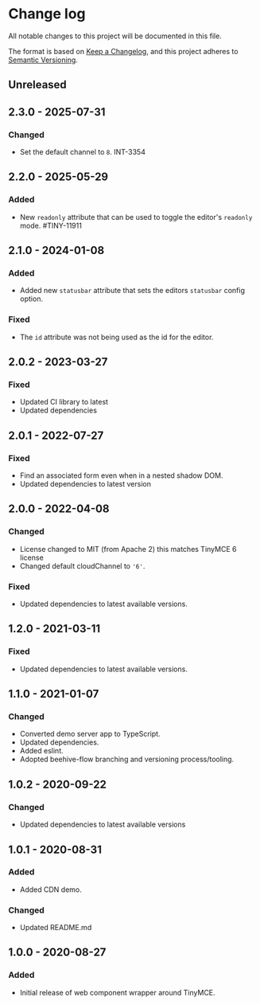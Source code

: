 # Change log
All notable changes to this project will be documented in this file.

The format is based on [Keep a Changelog](https://keepachangelog.com/en/1.0.0/),
and this project adheres to [Semantic Versioning](https://semver.org/spec/v2.0.0.html).

## Unreleased

## 2.3.0 - 2025-07-31

### Changed
- Set the default channel to `8`. INT-3354

## 2.2.0 - 2025-05-29

### Added
- New `readonly` attribute that can be used to toggle the editor's `readonly` mode. #TINY-11911

## 2.1.0 - 2024-01-08

### Added
- Added new `statusbar` attribute that sets the editors `statusbar` config option.

### Fixed
- The `id` attribute was not being used as the id for the editor.

## 2.0.2 - 2023-03-27

### Fixed
- Updated CI library to latest
- Updated dependencies

## 2.0.1 - 2022-07-27

### Fixed
- Find an associated form even when in a nested shadow DOM.
- Updated dependencies to latest version

## 2.0.0 - 2022-04-08

### Changed
- License changed to MIT (from Apache 2) this matches TinyMCE 6 license
- Changed default cloudChannel to `'6'`.

### Fixed
- Updated dependencies to latest available versions.

## 1.2.0 - 2021-03-11

### Fixed
- Updated dependencies to latest available versions.

## 1.1.0 - 2021-01-07

### Changed
- Converted demo server app to TypeScript.
- Updated dependencies.
- Added eslint.
- Adopted beehive-flow branching and versioning process/tooling.

## 1.0.2 - 2020-09-22

### Changed
- Updated dependencies to latest available versions

## 1.0.1 - 2020-08-31

### Added
- Added CDN demo.

### Changed
- Updated README.md

## 1.0.0 - 2020-08-27

### Added
- Initial release of web component wrapper around TinyMCE.
